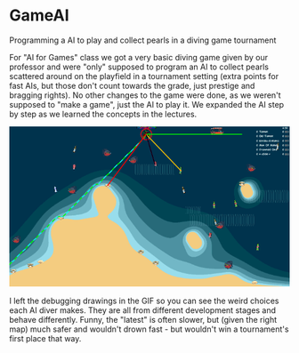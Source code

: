 # GameAI
Programming a AI to play and collect pearls in a diving game tournament

For "AI for Games" class we got a very basic diving game given by our professor and were "only" supposed to program an AI to collect pearls scattered around on the playfield in a tournament setting (extra points for fast AIs, but those don't count towards the grade, just prestige and bragging rights). No other changes to the game were done, as we weren't supposed to "make a game", just the AI to play it. We expanded the AI step by step as we learned the concepts in the lectures.

<img src="GameAI_show.gif">

I left the debugging drawings in the GIF so you can see the weird choices each AI diver makes. They are all from different development stages and behave differently. Funny, the "latest" is often slower, but (given the right map) much safer and wouldn't drown fast - but wouldn't win a tournament's first place that way.
